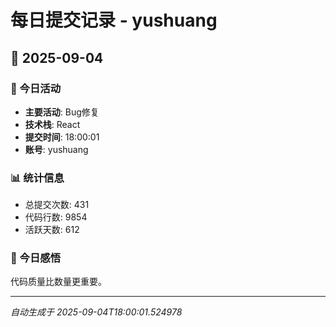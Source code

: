 # 每日提交记录 - yushuang

## 📅 2025-09-04

### 🎯 今日活动
- **主要活动**: Bug修复
- **技术栈**: React
- **提交时间**: 18:00:01
- **账号**: yushuang

### 📊 统计信息
- 总提交次数: 431
- 代码行数: 9854
- 活跃天数: 612

### 💭 今日感悟
代码质量比数量更重要。

---
*自动生成于 2025-09-04T18:00:01.524978*
